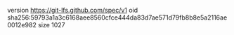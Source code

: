 version https://git-lfs.github.com/spec/v1
oid sha256:59793a1a3c6168aee8560cfce444da83d7ae571d79fb8b8e5a2116ae0012e982
size 1027
